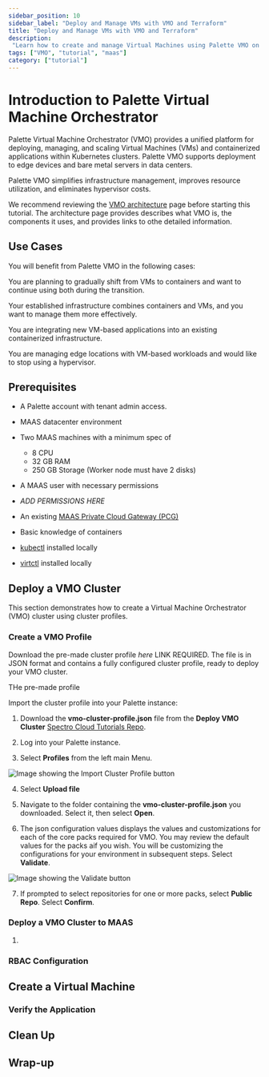 ```yaml
---
sidebar_position: 10
sidebar_label: "Deploy and Manage VMs with VMO and Terraform"
title: "Deploy and Manage VMs with VMO and Terraform"
description:
 "Learn how to create and manage Virtual Machines using Palette VMO on host clusters deployed to Canonical MAAS."
tags: ["VMO", "tutorial", "maas"]
category: ["tutorial"]
---
```



# Introduction to Palette Virtual Machine Orchestrator


Palette Virtual Machine Orchestrator (VMO) provides a unified platform for deploying, managing, and scaling Virtual
Machines (VMs) and containerized applications within Kubernetes clusters. Palette VMO supports deployment to edge
devices and bare metal servers in data centers.


Palette VMO simplifies infrastructure management, improves resource utilization, and eliminates hypervisor costs.


We recommend reviewing the [VMO architecture](/vm-management/architecture.md) page before starting this tutorial. The
architecture page provides describes what VMO is, the components it uses, and provides links to othe detailed
information.


## Use Cases


You will benefit from Palette VMO in the following cases:


You are planning to gradually shift from VMs to containers and want to continue using both during the transition.


Your established infrastructure combines containers and VMs, and you want to manage them more effectively.


You are integrating new VM-based applications into an existing containerized infrastructure.


You are managing edge locations with VM-based workloads and would like to stop using a hypervisor.


## Prerequisites


- A Palette account with tenant admin access.


- MAAS datacenter environment


 - Two MAAS machines with a minimum spec of
   - 8 CPU
   - 32 GB RAM
   - 250 GB Storage (Worker node must have 2 disks)


- A MAAS user with necessary permissions


 - _ADD PERMISSIONS HERE_


- An existing [MAAS Private Cloud Gateway (PCG)](/clusters/pcg/deploy-pcg/maas.md)


- Basic knowledge of containers


- [kubectl](https://kubernetes.io/docs/tasks/tools/) installed locally


- [virtctl](https://kubevirt.io/user-guide/user_workloads/virtctl_client_tool/) installed locally


## Deploy a VMO Cluster


This section demonstrates how to create a Virtual Machine Orchestrator (VMO) cluster using cluster profiles.


### Create a VMO Profile


Download the pre-made cluster profile _here_ LINK REQUIRED. The file is in JSON format and contains a fully configured
cluster profile, ready to deploy your VMO cluster.


THe pre-made profile


Import the cluster profile into your Palette instance:


1. Download the **vmo-cluster-profile.json** file from the **Deploy VMO Cluster**
  [Spectro Cloud Tutorials Repo](https://github.com/spectrocloud/tutorials).


2. Log into your Palette instance.


3. Select **Profiles** from the left main Menu.


![Image showing the **Import Cluster Profile** button](/tutorials/deploy-vmo-cluster/1-tutorials_deploy-vmo-cluster_vmo-maas-tf_vmo-import-cluster-profile.webp)


4. Select **Upload file**


5. Navigate to the folder containing the **vmo-cluster-profile.json** you downloaded. Select it, then select **Open**.


6. The json configuration values displays the values and customizations for each of the core packs required for VMO. You
  may review the default values for the packs aif you wish. You will be customizing the configurations for your
  environment in subsequent steps. Select **Validate**.


![Image showing the **Validate** button](/tutorials/deploy-vmo-cluster/2-tutorials_deploy-vmo-cluster_vmo-maas-tf_validate-import.webp)


7. If prompted to select repositories for one or more packs, select **Public Repo**. Select **Confirm**.


### Deploy a VMO Cluster to MAAS

1. 


### RBAC Configuration


## Create a Virtual Machine


### Verify the Application


## Clean Up


## Wrap-up



